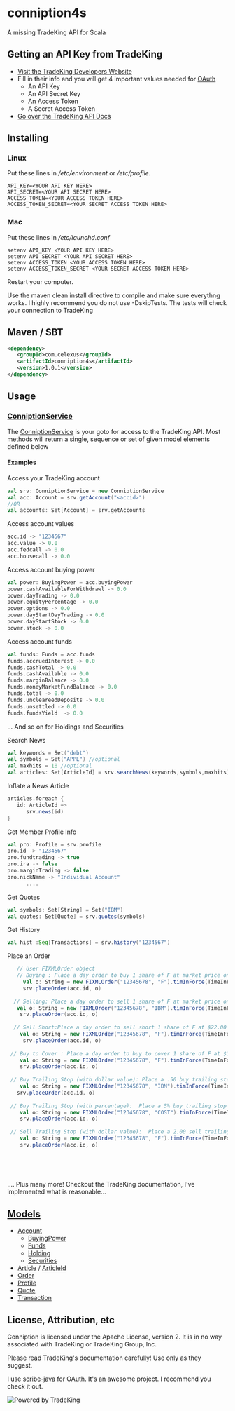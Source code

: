 conniption4s
============

A missing TradeKing API for Scala

## Getting an API Key from TradeKing

* [Visit the TradeKing Developers Website](https://developers.tradeking.com/applications/)  
* Fill in their info and you will get 4 important values needed for [OAuth](http://oauth.net/)
    * An API Key
    * An API Secret Key
    * An Access Token
    * A Secret Access Token
* [Go over the TradeKing API Docs](https://developers.tradeking.com/documentation/getting-started) 

## Installing

### Linux

Put these lines in */etc/environment* or */etc/profile*.

    API_KEY=<YOUR API KEY HERE>
    API_SECRET=<YOUR API SECRET HERE>
    ACCESS_TOKEN=<YOUR ACCESS TOKEN HERE>
    ACCESS_TOKEN_SECRET=<YOUR SECRET ACCESS TOKEN HERE>


### Mac

Put these lines in */etc/launchd.conf*

    setenv API_KEY <YOUR API KEY HERE>
    setenv API_SECRET <YOUR API SECRET HERE>
    setenv ACCESS_TOKEN <YOUR ACCESS TOKEN HERE>
    setenv ACCESS_TOKEN_SECRET <YOUR SECRET ACCESS TOKEN HERE>
    
    
Restart your computer.

Use the maven clean install directive to compile and make sure everythng works. I highly recommend you do not use -DskipTests. The tests will check your connection to TradeKing

## Maven / SBT

```xml
<dependency>
   <groupId>com.celexus</groupId>
   <artifactId>conniption4s</artifactId>
   <version>1.0.1</version>
</dependency>
```

## Usage

### [ConniptionService](https://github.com/Ccook/conniption4s/blob/master/src/main/scala/com/celexus/conniption/ConniptionService.scala)

The [ConniptionService](https://github.com/Ccook/conniption4s/blob/master/src/main/scala/com/celexus/conniption/ConniptionService.scala) is your goto for access to the TradeKing API. Most methods will return a single, sequence or set of given model elements defined below

#### Examples

Access your TradeKing account

```scala
val srv: ConniptionService = new ConniptionService
val acc: Account = srv.getAccount("<accid>")
//OR
val accounts: Set[Account] = srv.getAccounts
```

Access account values

```scala
acc.id -> "1234567"
acc.value -> 0.0
acc.fedcall -> 0.0
acc.housecall -> 0.0
```
Access account buying power

```scala
val power: BuyingPower = acc.buyingPower
power.cashAvailableForWithdrawl -> 0.0
power.dayTrading -> 0.0
power.equityPercentage -> 0.0
power.options -> 0.0
power.dayStartDayTrading -> 0.0
power.dayStartStock -> 0.0
power.stock -> 0.0
```

Access account funds

```scala
val funds: Funds = acc.funds
funds.accruedInterest -> 0.0
funds.cashTotal -> 0.0
funds.cashAvailable -> 0.0
funds.marginBalance -> 0.0
funds.moneyMarketFundBalance -> 0.0
funds.total -> 0.0
funds.uncleareedDeposits -> 0.0
funds.unsettled -> 0.0
funds.fundsYield  -> 0.0
```
      
... And so on for Holdings and Securities

Search News

```scala
val keywords = Set("debt")
val symbols = Set("APPL") //optional
val maxhits = 10 //optional 
val articles: Set[ArticleId] = srv.searchNews(keywords,symbols,maxhits) -> Set[ArticleId]
```

Inflate a News Article

```scala
articles.foreach {
   id: ArticleId =>
      srv.news(id)
}
```

Get Member Profile Info

```scala
val pro: Profile = srv.profile
pro.id -> "1234567"
pro.fundtrading -> true
pro.ira -> false
pro.marginTrading -> false
pro.nickName -> "Individual Account"
      ....
```

Get Quotes

```scala
val symbols: Set[String] = Set("IBM")
val quotes: Set[Quote] = srv.quotes(symbols)
```
   
Get History

```scala
val hist :Seq[Transactions] = srv.history("1234567")
```

Place an Order

```scala
   // User FIXMLOrder object
   // Buying : Place a day order to buy 1 share of F at market price on account 12345678.
     val o: String = new FIXMLOrder("12345678", "F").timInForce(TimeInForce.dayOrder).typ(OrderType.market).side(Side.buy).qty(1).toString
     srv.placeOrder(acc.id, o)
     
  // Selling: Place a day order to sell 1 share of F at market price on account 12345678.
   val o: String = new FIXMLOrder("12345678", "IBM").timInForce(TimeInForce.dayOrder).typ(OrderType.market).side(Side.sell).qty(1).toString
    srv.placeOrder(acc.id, o)
    
  // Sell Short:Place a day order to sell short 1 share of F at $22.00 on account 12345678.
    val o: String = new FIXMLOrder("12345678", "F").timInForce(TimeInForce.dayOrder).typ(OrderType.limit).side(Side.sellShort).qty(1).price(22).toString
     srv.placeOrder(acc.id, o)
     
 // Buy to Cover : Place a day order to buy to cover 1 share of F at $13 on account 12345678.
    val o: String = new FIXMLOrder("12345678", "F").timInForce(TimeInForce.dayOrder).typ(OrderType.limit).side(Side.buyToCover).qty(1).price(13).toString
    srv.placeOrder(acc.id, o)
    
 // Buy Trailing Stop (with dollar value): Place a .50 buy trailing stop on 1 share of IBM (market order will trigger if current price of IBM rises by .50 for current price. If IBM moves down, trigger price will also move down.*/
    val o: String = new FIXMLOrder("12345678", "IBM").timInForce(TimeInForce.dayOrder).typ(OrderType.trailingStop).stopAt(StopType.dollarValue(0.50)).side(Side.buy).qty(1).to
   srv.placeOrder(acc.id, o)
   
 // Buy Trailing Stop (with percentage):  Place a 5% buy trailing stop on 1 share of COST (Note: OfstTyp="1" for percentage trailing stop vs. OfstTyp="0" for price value trailing stop).
    val o: String = new FIXMLOrder("12345678", "COST").timInForce(TimeInForce.dayOrder).typ(OrderType.trailingStop).stopAt(StopType.percentage(5)).side(Side.buy).qty(1).toString
    srv.placeOrder(acc.id, o)
    
 // Sell Trailing Stop (with dollar value):  Place a 2.00 sell trailing stop on 1 share of F. (NOTICE THE NEGATIVE)
    val o: String = new FIXMLOrder("12345678", "F").timInForce(TimeInForce.dayOrder).typ(OrderType.trailingStop).stopAt(StopType.dollarValue(-2.0)).side(Side.sell).qty(1).toString
    srv.placeOrder(acc.id, o)
  
  
 
    
```
   
.... Plus many more! Checkout the TradeKing documentation, I've implemented what is reasonable...

## [Models](https://github.com/Ccook/conniption4s/tree/master/src/main/scala/com/celexus/conniption/model)

* [Account](https://github.com/Ccook/conniption4s/blob/master/src/main/scala/com/celexus/conniption/model/Account.scala)
   * [BuyingPower](https://github.com/Ccook/conniption4s/blob/master/src/main/scala/com/celexus/conniption/model/BuyingPower.scala)
   * [Funds](https://github.com/Ccook/conniption4s/blob/master/src/main/scala/com/celexus/conniption/model/Funds.scala)
   * [Holding](https://github.com/Ccook/conniption4s/blob/master/src/main/scala/com/celexus/conniption/model/Holding.scala)
   * [Securities](https://github.com/Ccook/conniption4s/blob/master/src/main/scala/com/celexus/conniption/model/Securities.scala)
* [Article](https://github.com/Ccook/conniption4s/blob/master/src/main/scala/com/celexus/conniption/model/Article.scala) / [ArticleId](https://github.com/Ccook/conniption4s/blob/master/src/main/scala/com/celexus/conniption/model/ArticleId.scala)
* [Order](https://github.com/Ccook/conniption4s/blob/master/src/main/scala/com/celexus/conniption/model/Order.scala)
* [Profile](https://github.com/Ccook/conniption4s/blob/master/src/main/scala/com/celexus/conniption/model/Profile.scala)
* [Quote](https://github.com/Ccook/conniption4s/blob/master/src/main/scala/com/celexus/conniption/model/Quote.scala)
* [Transaction](https://github.com/Ccook/conniption4s/blob/master/src/main/scala/com/celexus/conniption/model/Transaction.scala)

## License, Attribution, etc


Conniption is licensed under the Apache License, version 2. It is in no way associated with TradeKing or TradeKing Group, Inc.

Please read TradeKing's documentation carefully! Use only as they suggest.


I use [scribe-java](https://github.com/fernandezpablo85/scribe-java) for OAuth. It's an awesome project. I recommend you check it out.


![Powered by TradeKing](https://developers.tradeking.com/images/logos/PB-TK-small-Blue.gif)



